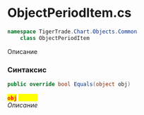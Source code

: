 
# ObjectPeriodItem.cs
```csharp
namespace TigerTrade.Chart.Objects.Common  
    class ObjectPeriodItem
```

Описание

### Синтаксис
```csharp
public override bool Equals(object obj)
```

<mark style="color:red;">**`obj`**</mark> <mark style="color:yellow;">`object`</mark>  
 *Описание*  
  

                    
                    